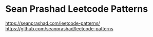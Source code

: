 # Sean Prashad Leetcode Patterns

https://seanprashad.com/leetcode-patterns/
https://github.com/seanprashad/leetcode-patterns

